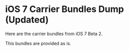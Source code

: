 iOS 7 Carrier Bundles Dump (Updated)
=====================

Here are the carrier bundles from iOS 7 Beta 2.

This bundles are provided as is.
